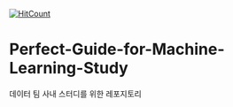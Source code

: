 [![HitCount](http://hits.dwyl.io/tkdguq05/Perfect-Guide-for-Machine-Learning-Study.svg)](http://hits.dwyl.io/tkdguq05/Perfect-Guide-for-Machine-Learning-Study)

# Perfect-Guide-for-Machine-Learning-Study
데이터 팀 사내 스터디를 위한 레포지토리
